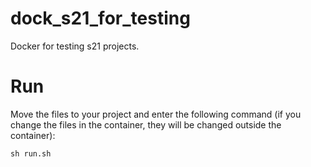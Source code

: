 # dock_s21_for_testing

Docker for testing s21 projects.

# Run

Move the files to your project and enter the following command (if you change the files in the container, they will be changed outside the container):

`sh run.sh`
